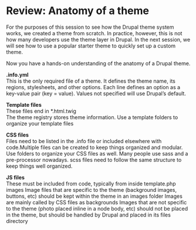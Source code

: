 # Review: Anatomy of a theme

For the purposes of this session to see how the Drupal theme system works, we created a theme from scratch. In practice, however, this is not how many developers use the theme layer in Drupal. In the next session, we will see how to use a popular starter theme to quickly set up a custom theme.

Now you have a hands-on understanding of the anatomy of a Drupal theme.

**.info.yml**<br />
This is the only required file of a theme. It defines the theme name, its regions, stylesheets, and other options. Each line defines an option as a key-value pair (key = value). Values not specified will use Drupal’s default.

**Template files**<br />
These files end in *.html.twig <br />
The theme registry stores theme information.
Use a template folders to organize your template files

**CSS files**<br />
Files need to be listed in the .info file or included elsewhere with code.Multiple files can be created to keep things organized and modular.
Use folders to organize your CSS files as well.
Many people use sass and a pre-processor nowadays. scss files need to follow the same  structure to keep things well organized.

**JS files**<br />
These must be included from code, typically from inside template.php
images
Image files that are specific to the theme (background images, buttons, etc) should be kept within the theme in an images folder
Images are mainly called by CSS files as backgrounds
Images that are not specific to the theme (photo placed inline in a node body, etc) should not be placed in the theme, but should be handled by Drupal and placed in its files directory